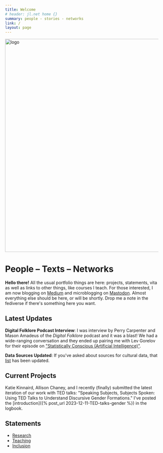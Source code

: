 ```yaml
---
title: Welcome
# header: jl.net home {}
summary: people - stories - networks
link: /
layout: page
---
```


<img src="{{site.url}}/assets/images/people-texts-networks.png" alt="logo" width="700">

# People – Texts – Networks

**Hello there!** All the usual portfolio things are here: projects, statements, vita as well as links to other things, like courses I teach. For those interested, I am now blogging on [Medium](https://medium.com/@johnlaudun) and microblogging on [Mastodon](https://hcommons.social/@johnlaudun). Almost everything else should be here, or will be shortly. Drop me a note in the fediverse if there's something here you want.

## Latest Updates

**Digital Folklore Podcast Interview**: I was interview by Perry Carpenter and Mason Amadeus of the *Digital Folklore* podcast and it was a blast! We had a wide-ranging conversation and they ended up pairing me with Lev Gorelov for their episode on ["Statistically Conscious (Artificial Intelligence)"](https://digitalfolklore.fm/episodes/s2e6).

**Data Sources Updated**: If you've asked about sources for cultural data, that [list](guides/data.html) has been updated.


## Current Projects

Katie Kinnaird, Allison Chaney, and I recently (finally) submitted the latest iteration of our work with TED talks: "Speaking Subjects, Subjects Spoken: Using TED Talks to Understand Discursive Gender Formations." I've posted the [introduction]({% post_url 2023-12-11-TED-talks-gender %}) in the logbook.

## Statements
- [Research](portfolio/state-research.html)
- [Teaching](portfolio/state-teaching.html)
- [Inclusion](portfolio/state-inclusion.html)

<!-- If you know what you are looking for:

<div class="gcse-search">
<script async src="https://cse.google.com/cse.js?cx=f09bf157da7f941a0">
</script>
</div> -->